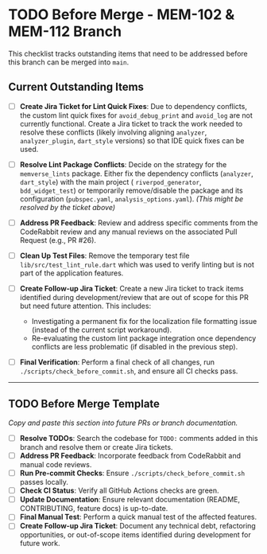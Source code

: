 # TODO Before Merge - MEM-102 & MEM-112 Branch

This checklist tracks outstanding items that need to be addressed before this branch can be merged
into `main`.

## Current Outstanding Items

- [ ] **Create Jira Ticket for Lint Quick Fixes**: Due to dependency conflicts, the custom lint
  quick fixes for `avoid_debug_print` and `avoid_log` are not currently functional. Create a Jira
  ticket to track the work needed to resolve these conflicts (likely involving aligning `analyzer`,
  `analyzer_plugin`, `dart_style` versions) so that IDE quick fixes can be used.

- [ ] **Resolve Lint Package Conflicts**: Decide on the strategy for the `memverse_lints` package.
  Either fix the dependency conflicts (`analyzer`, `dart_style`) with the main project (
  `riverpod_generator`, `bdd_widget_test`) or temporarily remove/disable the package and its
  configuration (`pubspec.yaml`, `analysis_options.yaml`). *(This might be resolved by the ticket
  above)*

- [ ] **Address PR Feedback**: Review and address specific comments from the CodeRabbit review and
  any manual reviews on the associated Pull Request (e.g., PR #26).

- [ ] **Clean Up Test Files**: Remove the temporary test file `lib/src/test_lint_rule.dart` which
  was used to verify linting but is not part of the application features.

- [ ] **Create Follow-up Jira Ticket**: Create a new Jira ticket to track items identified during
  development/review that are out of scope for this PR but need future attention. This includes:
    - Investigating a permanent fix for the localization file formatting issue (instead of the
      current
      script workaround).
    - Re-evaluating the custom lint package integration once dependency conflicts are less
      problematic (if disabled in the previous step).

- [ ] **Final Verification**: Perform a final check of all changes, run
  `./scripts/check_before_commit.sh`, and ensure all CI checks pass.

---

## TODO Before Merge Template

*Copy and paste this section into future PRs or branch documentation.*

- [ ] **Resolve TODOs**: Search the codebase for `TODO:` comments added in this branch and resolve
  them or create Jira tickets.
- [ ] **Address PR Feedback**: Incorporate feedback from CodeRabbit and manual code reviews.
- [ ] **Run Pre-commit Checks**: Ensure `./scripts/check_before_commit.sh` passes locally.
- [ ] **Check CI Status**: Verify all GitHub Actions checks are green.
- [ ] **Update Documentation**: Ensure relevant documentation (README, CONTRIBUTING, feature docs)
  is up-to-date.
- [ ] **Final Manual Test**: Perform a quick manual test of the affected features.
- [ ] **Create Follow-up Jira Ticket**: Document any technical debt, refactoring opportunities, or
  out-of-scope items identified during development for future work.